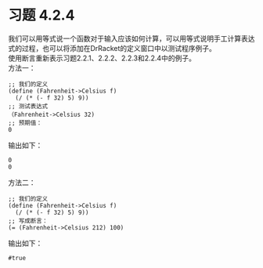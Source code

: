 # 习题 4.2.4
我们可以用等式说一个函数对于输入应该如何计算，可以用等式说明手工计算表达式的过程，也可以将添加在DrRacket的定义窗口中以测试程序例子。  
使用断言重新表示习题2.2.1、2.2.2、2.2.3和2.2.4中的例子。  
方法一：
```
;; 我们的定义
(define (Fahrenheit->Celsius f)
  (/ (* (- f 32) 5) 9))
;; 测试表达式
（Fahrenheit->Celsius 32)
;; 预期值：
0

```
输出如下：
```
0
0
```
方法二：
```
;; 我们的定义
(define (Fahrenheit->Celsius f)
  (/ (* (- f 32) 5) 9))
;; 写成断言：
(= (Fahrenheit->Celsius 212) 100)
```
输出如下：
```
#true
```
